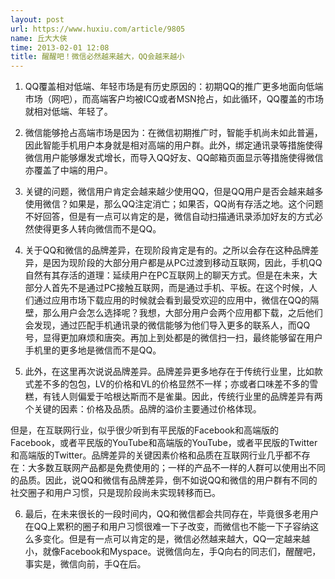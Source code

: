 ```yaml
---
layout: post
url: https://www.huxiu.com/article/9805
name: 丘大大侠
time: 2013-02-01 12:08
title: 醒醒吧！微信必然越来越大，QQ会越来越小
---
```

1. QQ覆盖相对低端、年轻市场是有历史原因的：初期QQ的推广更多地面向低端市场（网吧），而高端客户均被ICQ或者MSN抢占，如此循环，QQ覆盖的市场就相对低端、年轻了。

2. 微信能够抢占高端市场是因为：在微信初期推广时，智能手机尚未如此普遍，因此智能手机用户本身就是相对高端的用户群。此外，绑定通讯录等措施使得微信用户能够爆发式增长，而导入QQ好友、QQ邮箱页面显示等措施使得微信亦覆盖了中端的用户。

3. 关键的问题，微信用户肯定会越来越少使用QQ，但是QQ用户是否会越来越多使用微信？如果是，那么QQ注定消亡；如果否，QQ尚有存活之地。这个问题不好回答，但是有一点可以肯定的是，微信自动扫描通讯录添加好友的方式必然使得更多人转向微信而不是QQ。

4. 关于QQ和微信的品牌差异，在现阶段肯定是有的。之所以会存在这种品牌差异，是因为现阶段的大部分用户都是从PC过渡到移动互联网，因此，手机QQ自然有其存活的道理：延续用户在PC互联网上的聊天方式。但是在未来，大部分人首先不是通过PC接触互联网，而是通过手机、平板。在这个时候，人们通过应用市场下载应用的时候就会看到最受欢迎的应用中，微信在QQ的隔壁，那么用户会怎么选择呢？我想，大部分用户会两个应用都下载，之后他们会发现，通过匹配手机通讯录的微信能够为他们导入更多的联系人，而QQ号，显得更加麻烦和唐突。再加上到处都是的微信扫一扫，最终能够留在用户手机里的更多地是微信而不是QQ。

5. 此外，在这里再次说说品牌差异。品牌差异更多地存在于传统行业里，比如款式差不多的包包，LV的价格和VL的价格显然不一样；亦或者口味差不多的雪糕，有钱人则偏爱于哈根达斯而不是雀巢。因此，传统行业里的品牌差异有两个关键的因素：价格及品质。品牌的溢价主要通过价格体现。

但是，在互联网行业，似乎很少听到有平民版的Facebook和高端版的Facebook，或者平民版的YouTube和高端版的YouTube，或者平民版的Twitter和高端版的Twitter。品牌差异的关键因素价格和品质在互联网行业几乎都不存在：大多数互联网产品都是免费使用的；一样的产品不一样的人群可以使用出不同的品质。因此，说QQ和微信有品牌差异，倒不如说QQ和微信的用户群有不同的社交圈子和用户习惯，只是现阶段尚未实现转移而已。

6. 最后，在未来很长的一段时间内，QQ和微信都会共同存在，毕竟很多老用户在QQ上累积的圈子和用户习惯很难一下子改变，而微信也不能一下子容纳这么多变化。但是有一点可以肯定的是，微信必然越来越大，QQ一定越来越小，就像Facebook和Myspace。说微信向左，手Q向右的同志们，醒醒吧，事实是，微信向前，手Q在后。

